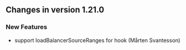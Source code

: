 
## Changes in version 1.21.0

### New Features

* support loadBalancerSourceRanges for hook (Mårten Svantesson)
